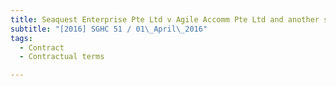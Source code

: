 ```yaml
---
title: Seaquest Enterprise Pte Ltd v Agile Accomm Pte Ltd and another suit 
subtitle: "[2016] SGHC 51 / 01\_April\_2016"
tags:
  - Contract
  - Contractual terms

---
```



